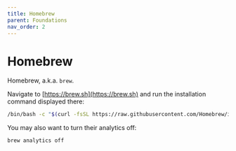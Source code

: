 ```yaml
---
title: Homebrew
parent: Foundations
nav_order: 2
---
```


# Homebrew

Homebrew, a.k.a. `brew`.

Navigate to [https://brew.sh](https://brew.sh) and run the installation command displayed there:

```sh
/bin/bash -c "$(curl -fsSL https://raw.githubusercontent.com/Homebrew/install/master/install.sh)"
```

You may also want to turn their analytics off:

```sh
brew analytics off
```